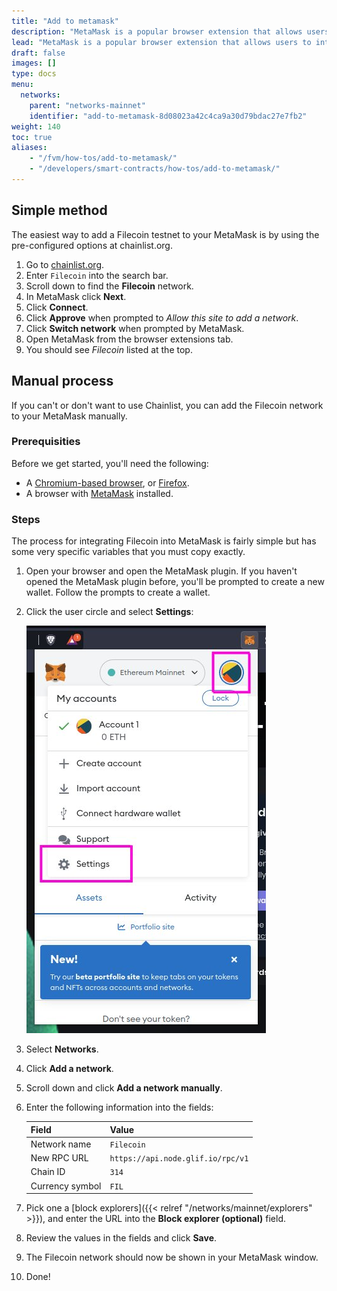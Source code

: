 ```yaml
---
title: "Add to metamask"
description: "MetaMask is a popular browser extension that allows users to interact with blockchain applications. This guide shows you how to integrate FIL into MetaMask using the Filecoin mainnet."
lead: "MetaMask is a popular browser extension that allows users to interact with blockchain applications. This guide shows you how to integrate FIL into MetaMask using the Filecoin mainnet."
draft: false
images: []
type: docs
menu:
  networks:
    parent: "networks-mainnet"
    identifier: "add-to-metamask-8d08023a42c4ca9a30d79bdac27e7fb2"
weight: 140
toc: true
aliases:
    - "/fvm/how-tos/add-to-metamask/"
    - "/developers/smart-contracts/how-tos/add-to-metamask/"
---
```


## Simple method

The easiest way to add a Filecoin testnet to your MetaMask is by using the pre-configured options at chainlist.org.

1. Go to [chainlist.org](https://chainlist.org/).
1. Enter `Filecoin` into the search bar.
1. Scroll down to find the **Filecoin** network.
1. In MetaMask click **Next**.
1. Click **Connect**.
1. Click **Approve** when prompted to _Allow this site to add a network_.
1. Click **Switch network** when prompted by MetaMask.
1. Open MetaMask from the browser extensions tab.
1. You should see _Filecoin_ listed at the top.

## Manual process

If you can't or don't want to use Chainlist, you can add the Filecoin network to your MetaMask manually.

### Prerequisities

Before we get started, you'll need the following:

- A [Chromium-based browser](https://en.wikipedia.org/wiki/Chromium_web_browser#Browsers_based_on_Chromium), or [Firefox](https://www.mozilla.org/en-CA/firefox/products/).
- A browser with [MetaMask](https://metamask.io/) installed.

### Steps

The process for integrating Filecoin into MetaMask is fairly simple but has some very specific variables that you must copy exactly.

1. Open your browser and open the MetaMask plugin. If you haven't opened the MetaMask plugin before, you'll be prompted to create a new wallet. Follow the prompts to create a wallet.
2. Click the user circle and select **Settings**:

    ![Click Settings from within MetaMask](manual-show-settings.jpg)

3. Select **Networks**.
4. Click **Add a network**.
5. Scroll down and click **Add a network manually**.
6. Enter the following information into the fields:

    | Field | Value |
    | --- | --- |
    | Network name | `Filecoin` |
    | New RPC URL | `https://api.node.glif.io/rpc/v1` |
    | Chain ID | `314` |
    | Currency symbol | `FIL` |

7. Pick one a [block explorers]({{< relref "/networks/mainnet/explorers" >}}), and enter the URL into the **Block explorer (optional)** field.
8. Review the values in the fields and click **Save**.
9.  The Filecoin network should now be shown in your MetaMask window.
10. Done!
